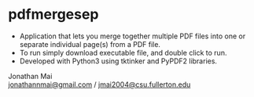 # pdfmergesep
* Application that lets you merge together multiple PDF files into one or separate individual page(s) from a PDF file.  
* To run simply download executable file, and double click to run.  
* Developed with Python3 using tktinker and PyPDF2 libraries.
  
  
  
  
Jonathan Mai  
jonathannmai@gmail.com / jmai2004@csu.fullerton.edu


